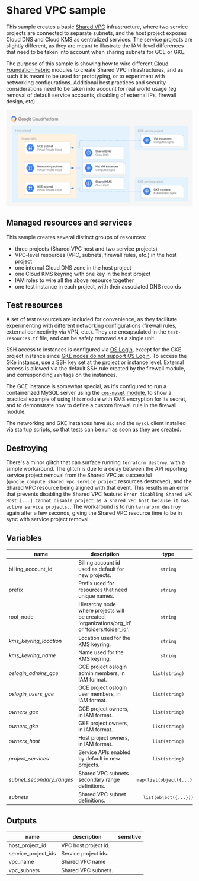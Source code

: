 # Shared VPC sample

This sample creates a basic [Shared VPC](https://cloud.google.com/vpc/docs/shared-vpc) infrastructure, where two service projects are connected to separate subnets, and the host project exposes Cloud DNS and Cloud KMS as centralized services. The service projects are slightly different, as they are meant to illustrate the IAM-level differences that need to be taken into account when sharing subnets for GCE or GKE.

The purpose of this sample is showing how to wire different [Cloud Foundation Fabric](https://github.com/search?q=topic%3Acft-fabric+org%3Aterraform-google-modules&type=Repositories) modules to create Shared VPC infrastructures, and as such it is meant to be used for prototyping, or to experiment with networking configurations. Additional best practices and security considerations need to be taken into account for real world usage (eg removal of default service accounts, disabling of external IPs, firewall design, etc).

![High-level diagram](diagram.png "High-level diagram")

## Managed resources and services

This sample creates several distinct groups of resources:

- three projects (Shared VPC host and two service projects)
- VPC-level resources (VPC, subnets, firewall rules, etc.) in the host project
- one internal Cloud DNS zone in the host project
- one Cloud KMS keyring with one key in the host project
- IAM roles to wire all the above resource together
- one test instance in each project, with their associated DNS records

## Test resources

A set of test resources are included for convenience, as they facilitate experimenting with different networking configurations (firewall rules, external connectivity via VPN, etc.). They are encapsulated in the `test-resources.tf` file, and can be safely removed as a single unit.

SSH access to instances is configured via [OS Login](https://cloud.google.com/compute/docs/oslogin/), except for the GKE project instance since [GKE nodes do not support OS Login](https://cloud.google.com/compute/docs/instances/managing-instance-access#limitations). To access the GKe instance, use a SSH key set at the project or instance level. External access is allowed via the default SSH rule created by the firewall module, and corresponding `ssh` tags on the instances.

The GCE instance is somewhat special, as it's configured to run a containerized MySQL server using the [`cos-mysql` module](https://github.com/terraform-google-modules/terraform-google-container-vm/tree/master/modules/cos-mysql), to show a practical example of using this module with KMS encryption for its secret, and to demonstrate how to define a custom firewall rule in the firewall module.

The networking and GKE instances have `dig` and the `mysql` client installed via startup scripts, so that tests can be run as soon as they are created.

## Destroying

There's a minor glitch that can surface running `terraform destroy`, with a simple workaround. The glitch is due to a delay between the API reporting service project removal from the Shared VPC as successful (`google_compute_shared_vpc_service_project` resources destroyed), and the Shared VPC resource being aligned with that event. This results in an error that prevents disabling the Shared VPC feature: `Error disabling Shared VPC Host [...] Cannot disable project as a shared VPC host because it has active service projects.`. The workaround is to run `terraform destroy` again after a few seconds, giving the Shared VPC resource time to be in sync with service project removal.

<!-- BEGIN TFDOC -->
## Variables

| name | description | type | required | default |
|---|---|:---: |:---:|:---:|
| billing_account_id | Billing account id used as default for new projects. | <code title="">string</code> | ✓ |  |
| prefix | Prefix used for resources that need unique names. | <code title="">string</code> | ✓ |  |
| root_node | Hierarchy node where projects will be created, 'organizations/org_id' or 'folders/folder_id'. | <code title="">string</code> | ✓ |  |
| *kms_keyring_location* | Location used for the KMS keyring. | <code title="">string</code> |  | <code title="">europe</code> |
| *kms_keyring_name* | Name used for the KMS keyring. | <code title="">string</code> |  | <code title="">svpc-example</code> |
| *oslogin_admins_gce* | GCE project oslogin admin members, in IAM format. | <code title="list&#40;string&#41;">list(string)</code> |  | <code title="">[]</code> |
| *oslogin_users_gce* | GCE project oslogin user members, in IAM format. | <code title="list&#40;string&#41;">list(string)</code> |  | <code title="">[]</code> |
| *owners_gce* | GCE project owners, in IAM format. | <code title="list&#40;string&#41;">list(string)</code> |  | <code title="">[]</code> |
| *owners_gke* | GKE project owners, in IAM format. | <code title="list&#40;string&#41;">list(string)</code> |  | <code title="">[]</code> |
| *owners_host* | Host project owners, in IAM format. | <code title="list&#40;string&#41;">list(string)</code> |  | <code title="">[]</code> |
| *project_services* | Service APIs enabled by default in new projects. | <code title="list&#40;string&#41;">list(string)</code> |  | <code title="&#91;&#10;&#34;resourceviews.googleapis.com&#34;,&#10;&#34;stackdriver.googleapis.com&#34;,&#10;&#93;">...</code> |
| *subnet_secondary_ranges* | Shared VPC subnets secondary range definitions. | <code title="map&#40;list&#40;object&#40;&#123;&#10;range_name    &#61; string&#10;ip_cidr_range &#61; string&#10;&#125;&#41;&#41;&#41;">map(list(object({...})))</code> |  | <code title="&#123;&#10;networking &#61; &#91;&#93;,&#10;gce        &#61; &#91;&#93;,&#10;gke &#61; &#91;&#10;&#123;&#10;range_name    &#61; &#34;services&#34;&#10;ip_cidr_range &#61; &#34;172.16.0.0&#47;24&#34;&#10;&#125;,&#10;&#123;&#10;range_name    &#61; &#34;pods&#34;&#10;ip_cidr_range &#61; &#34;10.128.0.0&#47;18&#34;&#10;&#125;&#10;&#93;&#10;&#125;">...</code> |
| *subnets* | Shared VPC subnet definitions. | <code title="list&#40;object&#40;&#123;&#10;subnet_name           &#61; string&#10;subnet_ip             &#61; string&#10;subnet_region         &#61; string&#10;subnet_private_access &#61; string&#10;&#125;&#41;&#41;">list(object({...}))</code> |  | <code title="&#91;&#10;&#123;&#10;subnet_name           &#61; &#34;networking&#34;&#10;subnet_ip             &#61; &#34;10.0.0.0&#47;24&#34;&#10;subnet_region         &#61; &#34;europe-west1&#34;&#10;subnet_private_access &#61; &#34;true&#34;&#10;&#125;,&#10;&#123;&#10;subnet_name           &#61; &#34;gce&#34;&#10;subnet_ip             &#61; &#34;10.0.16.0&#47;24&#34;&#10;subnet_region         &#61; &#34;europe-west1&#34;&#10;subnet_private_access &#61; &#34;true&#34;&#10;&#125;,&#10;&#123;&#10;subnet_name           &#61; &#34;gke&#34;&#10;subnet_ip             &#61; &#34;10.0.32.0&#47;24&#34;&#10;subnet_region         &#61; &#34;europe-west1&#34;&#10;subnet_private_access &#61; &#34;true&#34;&#10;&#125;,&#10;&#93;">...</code> |

## Outputs

| name | description | sensitive |
|---|---|:---:|
| host_project_id | VPC host project id. |  |
| service_project_ids | Service project ids. |  |
| vpc_name | Shared VPC name |  |
| vpc_subnets | Shared VPC subnets. |  |
<!-- END TFDOC -->
